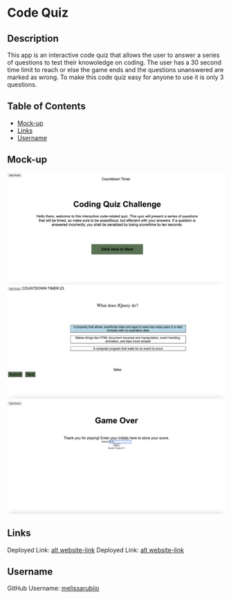 # Code Quiz

## Description
This app is an interactive code quiz that allows the user to answer a series of questions to test their knowoledge on coding. The user has a 30 second time limit to reach or else the game ends and the questions unanswered are marked as wrong. To make this code quiz easy for anyone to use it is only 3 questions. 
## Table of Contents
- [Mock-up](#Mock-up)
- [Links](#Links)
- [Username](#Username)
## Mock-up
![alt mainscreen](/images/mainscreen-ss.png)
![alt quetsions](/images/questions-ss.png)
![alt gameover](/images/gameover-ss.png)
## Links
Deployed Link: [alt website-link](https://melissarubiio.github.io/Web-Api-Code-Quiz/)
Deployed Link: [alt website-link](https://github.com/melissarubiio/Web-Api-Code-Quiz)
## Username
GitHub Username: [melissarubiio](https://github.com/melissarubiio)